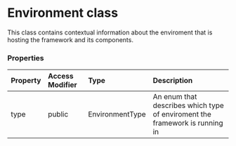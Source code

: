 # Environment class

This class contains contextual information about the enviroment that is hosting the framework and 
its components.


### Properties

| Property	   | Access Modifier | Type	| Description|
|:-------------|:----|:-------|:-----------|
|type      | public | EnvironmentType | An enum that describes which type of enviroment the framework is running in |





